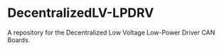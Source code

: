 # DecentralizedLV-LPDRV
A repository for the Decentralized Low Voltage Low-Power Driver CAN Boards.
